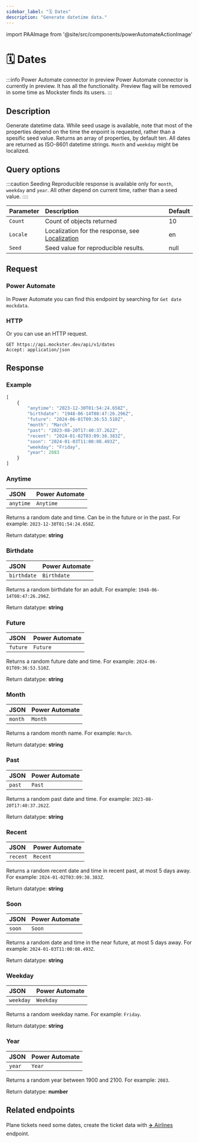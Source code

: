 ```yaml
---
sidebar_label: "🗓️ Dates"
description: "Generate datetime data."
---
```


import PAAImage from '@site/src/components/powerAutomateActionImage'

# 🗓️ Dates

:::info Power Automate connector in preview
Power Automate connector is currently in preview. It has all the functionality. Preview flag will be removed in some time as Mockster finds its users.
:::

## Description

Generate datetime data. While seed usage is available, note that most of the properties depend on the time the enpoint is requested, rather than a spesific seed value. Returns an array of properties, by default ten. All dates are returned as ISO-8601 datetime strings. `Month` and `weekday` might be localized.

## Query options

:::caution Seeding
Reproducible response is available only for `month`, `weekday` and `year`. All other depend on current time, rather than a seed value.
::::

|Parameter|Description|Default|
|---------|:---------|---------|
|`Count`| Count of objects returned | 10 |
|`Locale`| Localization for the response, see [Localization](./../localization) | en |
|`Seed` | Seed value for reproducible results. | null |

## Request

### Power Automate

In Power Automate you can find this endpoint by searching for `Get date mockdata`.

<PAAImage src="/img/dates-action.jpg" alt="Get date mockdata action" />

### HTTP

Or you can use an HTTP request.

```http title="HTTP"
GET https://api.mockster.dev/api/v1/dates
Accept: application/json  
```

## Response 

### Example 

```jsx title="JSON"
[
    {
        "anytime": "2023-12-30T01:54:24.658Z",
        "birthdate": "1948-06-14T08:47:26.296Z",
        "future": "2024-06-01T09:36:53.510Z",
        "month": "March",
        "past": "2023-08-20T17:40:37.262Z",
        "recent": "2024-01-02T03:09:38.383Z",
        "soon": "2024-01-03T11:00:08.493Z",
        "weekday": "Friday",
        "year": 2083
    }
]
```

### Anytime

|JSON|Power Automate|
|:---------|:---------|
`anytime`|`Anytime`

Returns a random date and time. Can be in the future or in the past. For example: `2023-12-30T01:54:24.658Z`.

Return datatype: **string**

### Birthdate

|JSON|Power Automate|
|:---------|:---------|
`birthdate`|`Birthdate`

Returns a random birthdate for an adult. For example: `1948-06-14T08:47:26.296Z`.

Return datatype: **string**

### Future

|JSON|Power Automate|
|:---------|:---------|
`future`|`Future`

Returns a random future date and time. For example: `2024-06-01T09:36:53.510Z`.

Return datatype: **string**

### Month

|JSON|Power Automate|
|:---------|:---------|
`month`|`Month`

Returns a random month name. For example: `March`.

Return datatype: **string**

### Past

|JSON|Power Automate|
|:---------|:---------|
`past`|`Past`

Returns a random past date and time. For example: `2023-08-20T17:40:37.262Z`.

Return datatype: **string**

### Recent

|JSON|Power Automate|
|:---------|:---------|
`recent`|`Recent`

Returns a random recent date and time in recent past, at most 5 days away. For example: `2024-01-02T03:09:38.383Z`.

Return datatype: **string**

### Soon

|JSON|Power Automate|
|:---------|:---------|
`soon`|`Soon`

Returns a random date and time in the near future, at most 5 days away. For example: `2024-01-03T11:00:08.493Z`.

Return datatype: **string**

### Weekday

|JSON|Power Automate|
|:---------|:---------|
`weekday`|`Weekday`

Returns a random weekday name. For example: `Friday`.

Return datatype: **string**

### Year

|JSON|Power Automate|
|:---------|:---------|
`year`|`Year`

Returns a random year between 1900 and 2100. For example: `2083`.

Return datatype: **number**

## Related endpoints

Plane tickets need some dates, create the ticket data with [✈️ Airlines](./airlines) endpoint.